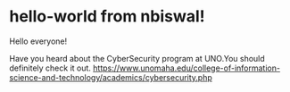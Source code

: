 # hello-world from nbiswal!

Hello everyone!

Have you heard about the CyberSecurity program at UNO.You should definitely check it out.
https://www.unomaha.edu/college-of-information-science-and-technology/academics/cybersecurity.php
